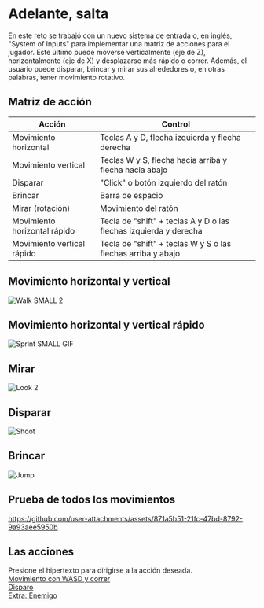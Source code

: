 # Adelante, salta

En este reto se trabajó con un nuevo sistema de entrada o, en inglés, "System of Inputs" para implementar una matriz de acciones para el jugador. Este último puede moverse verticalmente (eje de Z), horizontalmente (eje de X) y desplazarse más rápido o correr. Además, el usuario puede disparar, brincar y mirar sus alrededores o, en otras palabras, tener movimiento rotativo. 

## Matriz de acción
|Acción|Control|
|---|---|
|Movimiento horizontal|Teclas A y D, flecha izquierda y flecha derecha|
|Movimiento vertical|Teclas W y S, flecha hacia arriba y flecha hacia abajo|
|Disparar|"Click" o botón izquierdo del ratón|
|Brincar|Barra de espacio|
|Mirar (rotación)|Movimiento del ratón|
|Movimiento horizontal rápido|Tecla de "shift" + teclas A y D o las flechas izquierda y derecha|
|Movimiento vertical rápido|Tecla de "shift" + teclas W y S o las flechas arriba y abajo|

## Movimiento horizontal y vertical

![Walk SMALL 2](https://github.com/user-attachments/assets/a5fd1e63-82b7-4b5f-b7fc-6e4c5511a150)

## Movimiento horizontal y vertical rápido

![Sprint SMALL GIF](https://github.com/user-attachments/assets/6ac81505-12a0-46af-a924-d724d5bffa23)

## Mirar

![Look 2](https://github.com/user-attachments/assets/0c62e0fa-139e-4247-a2ae-18d30463a464)

## Disparar

![Shoot](https://github.com/user-attachments/assets/e9db5e9b-1391-4e5e-9bf8-2b2c52c507d8)

## Brincar

![Jump](https://github.com/user-attachments/assets/f08efe53-2496-4a86-b8dd-53c6cab556cd)

## Prueba de todos los movimientos



https://github.com/user-attachments/assets/871a5b51-21fc-47bd-8792-9a93aee5950b



## Las acciones
Presione el hipertexto para dirigirse a la acción deseada. <br />
[Movimiento con WASD y correr](Movimiento_y_correr.md) <br />
[Disparo](Disparo.md) <br />
[Extra: Enemigo](Brincar.md) 



